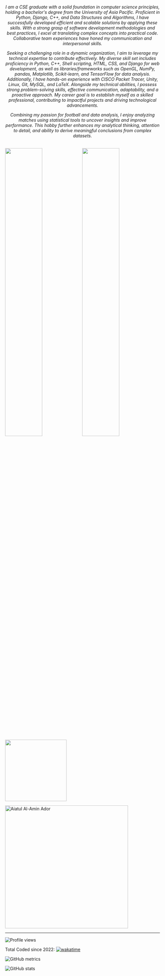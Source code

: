 <h6 align='center'>I am a CSE graduate with a solid foundation in computer science principles, holding a bachelor's degree from the University of Asia Pacific. Proficient in Python, Django, C++, and Data Structures and Algorithms, I have successfully developed efficient and scalable solutions by applying these skills. With a strong grasp of software development methodologies and best practices, I excel at translating complex concepts into practical code. Collaborative team experiences have honed my communication and interpersonal skills.

Seeking a challenging role in a dynamic organization, I aim to leverage my technical expertise to contribute effectively. My diverse skill set includes proficiency in Python, C++, Shell scripting, HTML, CSS, and Django for web development, as well as libraries/frameworks such as OpenGL, NumPy, pandas, Matplotlib, Scikit-learn, and TensorFlow for data analysis. Additionally, I have hands-on experience with CISCO Packet Tracer, Unity, Linux, Git, MySQL, and LaTeX. Alongside my technical abilities, I possess strong problem-solving skills, effective communication, adaptability, and a proactive approach. My career goal is to establish myself as a skilled professional, contributing to impactful projects and driving technological advancements.

Combining my passion for football and data analysis, I enjoy analyzing matches using statistical tools to uncover insights and improve performance. This hobby further enhances my analytical thinking, attention to detail, and ability to derive meaningful conclusions from complex datasets.</h6>


<p float="left">
    <img src="https://wakatime.com/share/@a1cdcc24-5135-45fb-bcbb-dca1f8b595fa/c7db0b02-165a-4b1b-98ad-6d46cc362c21.svg" width="49%" />
    <img src="https://wakatime.com/share/@a1cdcc24-5135-45fb-bcbb-dca1f8b595fa/18156a6c-9f48-402e-afa5-3555d0472534.svg" width="49%" />
</p>
	
  <p align= "left" > <img height= "200em" src="https://github-readme-stats-eight-theta.vercel.app/api/top-langs/?username=aiatulador&layout=compact&langs_count=8&theme=dracula"/>
</a>
</p>

<p align="left"><img src="https://github-readme-streak-stats.herokuapp.com/?user=aiatulador&theme=dracula" alt="Aiatul Al-Amin Ador" width="400" /></p>

<hr>

![Profile views](https://gpvc.arturio.dev/aiatulador)

Total Coded since 2022: [![wakatime](https://wakatime.com/badge/user/a1cdcc24-5135-45fb-bcbb-dca1f8b595fa.svg)](https://wakatime.com/@a1cdcc24-5135-45fb-bcbb-dca1f8b595fa)
	

![GitHub metrics](https://metrics.lecoq.io/aiatulador)
	
![GitHub stats](https://github-readme-stats.vercel.app/api?username=aiatulador&show_icons=true)  
	

	
	
	
 






	
	
